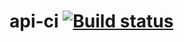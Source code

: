 # api-ci [![Build status](https://ci.appveyor.com/api/projects/status/u2no2qcdkanlbae4?svg=true)](https://ci.appveyor.com/project/Daniilserm/api-ci)
